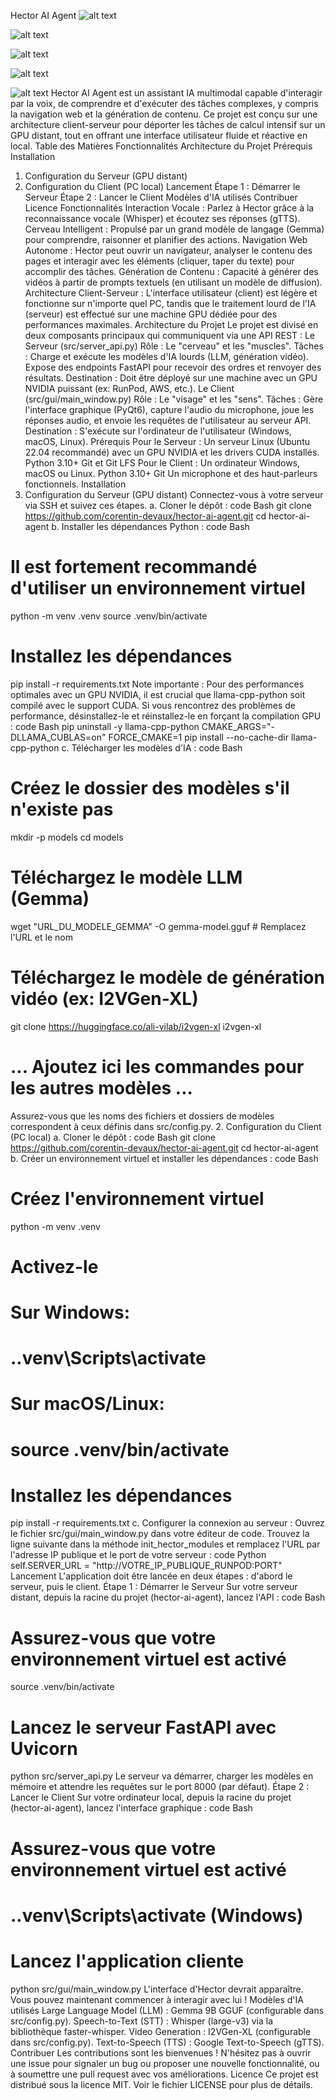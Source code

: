 Hector AI Agent
![alt text](https://img.shields.io/badge/Hector%20AI-v1.0-blue?style=for-the-badge&logo=appveyor)

![alt text](https://img.shields.io/badge/Python-3.11+-yellow.svg?style=for-the-badge&logo=python)

![alt text](https://img.shields.io/badge/PyTorch-GPU-orange?style=for-the-badge&logo=pytorch)

![alt text](https://img.shields.io/badge/FastAPI-Backend-green?style=for-the-badge&logo=fastapi)

![alt text](https://img.shields.io/badge/PyQt6-Frontend-purple?style=for-the-badge&logo=qt)
Hector AI Agent est un assistant IA multimodal capable d'interagir par la voix, de comprendre et d'exécuter des tâches complexes, y compris la navigation web et la génération de contenu. Ce projet est conçu sur une architecture client-serveur pour déporter les tâches de calcul intensif sur un GPU distant, tout en offrant une interface utilisateur fluide et réactive en local.
Table des Matières
Fonctionnalités
Architecture du Projet
Prérequis
Installation
1. Configuration du Serveur (GPU distant)
2. Configuration du Client (PC local)
Lancement
Étape 1 : Démarrer le Serveur
Étape 2 : Lancer le Client
Modèles d'IA utilisés
Contribuer
Licence
Fonctionnalités
Interaction Vocale : Parlez à Hector grâce à la reconnaissance vocale (Whisper) et écoutez ses réponses (gTTS).
Cerveau Intelligent : Propulsé par un grand modèle de langage (Gemma) pour comprendre, raisonner et planifier des actions.
Navigation Web Autonome : Hector peut ouvrir un navigateur, analyser le contenu des pages et interagir avec les éléments (cliquer, taper du texte) pour accomplir des tâches.
Génération de Contenu : Capacité à générer des vidéos à partir de prompts textuels (en utilisant un modèle de diffusion).
Architecture Client-Serveur : L'interface utilisateur (client) est légère et fonctionne sur n'importe quel PC, tandis que le traitement lourd de l'IA (serveur) est effectué sur une machine GPU dédiée pour des performances maximales.
Architecture du Projet
Le projet est divisé en deux composants principaux qui communiquent via une API REST :
Le Serveur (src/server_api.py)
Rôle : Le "cerveau" et les "muscles".
Tâches : Charge et exécute les modèles d'IA lourds (LLM, génération vidéo). Expose des endpoints FastAPI pour recevoir des ordres et renvoyer des résultats.
Destination : Doit être déployé sur une machine avec un GPU NVIDIA puissant (ex: RunPod, AWS, etc.).
Le Client (src/gui/main_window.py)
Rôle : Le "visage" et les "sens".
Tâches : Gère l'interface graphique (PyQt6), capture l'audio du microphone, joue les réponses audio, et envoie les requêtes de l'utilisateur au serveur API.
Destination : S'exécute sur l'ordinateur de l'utilisateur (Windows, macOS, Linux).
Prérequis
Pour le Serveur :
Un serveur Linux (Ubuntu 22.04 recommandé) avec un GPU NVIDIA et les drivers CUDA installés.
Python 3.10+
Git et Git LFS
Pour le Client :
Un ordinateur Windows, macOS ou Linux.
Python 3.10+
Git
Un microphone et des haut-parleurs fonctionnels.
Installation
1. Configuration du Serveur (GPU distant)
Connectez-vous à votre serveur via SSH et suivez ces étapes.
a. Cloner le dépôt :
code
Bash
git clone https://github.com/corentin-devaux/hector-ai-agent.git
cd hector-ai-agent
b. Installer les dépendances Python :
code
Bash
# Il est fortement recommandé d'utiliser un environnement virtuel
python -m venv .venv
source .venv/bin/activate

# Installez les dépendances
pip install -r requirements.txt
Note importante : Pour des performances optimales avec un GPU NVIDIA, il est crucial que llama-cpp-python soit compilé avec le support CUDA. Si vous rencontrez des problèmes de performance, désinstallez-le et réinstallez-le en forçant la compilation GPU :
code
Bash
pip uninstall -y llama-cpp-python
CMAKE_ARGS="-DLLAMA_CUBLAS=on" FORCE_CMAKE=1 pip install --no-cache-dir llama-cpp-python
c. Télécharger les modèles d'IA :
code
Bash
# Créez le dossier des modèles s'il n'existe pas
mkdir -p models
cd models

# Téléchargez le modèle LLM (Gemma)
wget "URL_DU_MODELE_GEMMA" -O gemma-model.gguf # Remplacez l'URL et le nom

# Téléchargez le modèle de génération vidéo (ex: I2VGen-XL)
git clone https://huggingface.co/ali-vilab/i2vgen-xl i2vgen-xl

# ... Ajoutez ici les commandes pour les autres modèles ...
Assurez-vous que les noms des fichiers et dossiers de modèles correspondent à ceux définis dans src/config.py.
2. Configuration du Client (PC local)
a. Cloner le dépôt :
code
Bash
git clone https://github.com/corentin-devaux/hector-ai-agent.git
cd hector-ai-agent
b. Créer un environnement virtuel et installer les dépendances :
code
Bash
# Créez l'environnement virtuel
python -m venv .venv

# Activez-le
# Sur Windows:
# .\.venv\Scripts\activate
# Sur macOS/Linux:
# source .venv/bin/activate

# Installez les dépendances
pip install -r requirements.txt
c. Configurer la connexion au serveur :
Ouvrez le fichier src/gui/main_window.py dans votre éditeur de code.
Trouvez la ligne suivante dans la méthode init_hector_modules et remplacez l'URL par l'adresse IP publique et le port de votre serveur :
code
Python
self.SERVER_URL = "http://VOTRE_IP_PUBLIQUE_RUNPOD:PORT"
Lancement
L'application doit être lancée en deux étapes : d'abord le serveur, puis le client.
Étape 1 : Démarrer le Serveur
Sur votre serveur distant, depuis la racine du projet (hector-ai-agent), lancez l'API :
code
Bash
# Assurez-vous que votre environnement virtuel est activé
source .venv/bin/activate

# Lancez le serveur FastAPI avec Uvicorn
python src/server_api.py
Le serveur va démarrer, charger les modèles en mémoire et attendre les requêtes sur le port 8000 (par défaut).
Étape 2 : Lancer le Client
Sur votre ordinateur local, depuis la racine du projet (hector-ai-agent), lancez l'interface graphique :
code
Bash
# Assurez-vous que votre environnement virtuel est activé
# .\.venv\Scripts\activate  (Windows)

# Lancez l'application cliente
python src/gui/main_window.py
L'interface d'Hector devrait apparaître. Vous pouvez maintenant commencer à interagir avec lui !
Modèles d'IA utilisés
Large Language Model (LLM) : Gemma 9B GGUF (configurable dans src/config.py).
Speech-to-Text (STT) : Whisper (large-v3) via la bibliothèque faster-whisper.
Video Generation : I2VGen-XL (configurable dans src/config.py).
Text-to-Speech (TTS) : Google Text-to-Speech (gTTS).
Contribuer
Les contributions sont les bienvenues ! N'hésitez pas à ouvrir une issue pour signaler un bug ou proposer une nouvelle fonctionnalité, ou à soumettre une pull request avec vos améliorations.
Licence
Ce projet est distribué sous la licence MIT. Voir le fichier LICENSE pour plus de détails.
